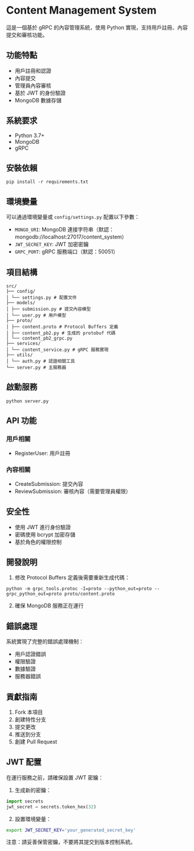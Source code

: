 # Content Management System

這是一個基於 gRPC 的內容管理系統，使用 Python 實現，支持用戶註冊、內容提交和審核功能。

## 功能特點

- 用戶註冊和認證
- 內容提交
- 管理員內容審核
- 基於 JWT 的身份驗證
- MongoDB 數據存儲

## 系統要求

- Python 3.7+
- MongoDB
- gRPC

## 安裝依賴 
```
pip install -r requirements.txt
```

## 環境變量

可以通過環境變量或 `config/settings.py` 配置以下參數：

- `MONGO_URI`: MongoDB 連接字符串（默認：mongodb://localhost:27017/content_system）
- `JWT_SECRET_KEY`: JWT 加密密鑰
- `GRPC_PORT`: gRPC 服務端口（默認：50051）

## 項目結構
```
src/
├── config/
│ └── settings.py # 配置文件
├── models/
│ ├── submission.py # 提交內容模型
│ └── user.py # 用戶模型
├── proto/
│ ├── content.proto # Protocol Buffers 定義
│ ├── content_pb2.py # 生成的 protobuf 代碼
│ └── content_pb2_grpc.py
├── services/
│ └── content_service.py # gRPC 服務實現
├── utils/
│ └── auth.py # 認證相關工具
└── server.py # 主服務器
```
## 啟動服務
```
python server.py
```

## API 功能

### 用戶相關
- RegisterUser: 用戶註冊

### 內容相關
- CreateSubmission: 提交內容
- ReviewSubmission: 審核內容（需要管理員權限）

## 安全性

- 使用 JWT 進行身份驗證
- 密碼使用 bcrypt 加密存儲
- 基於角色的權限控制

## 開發說明

1. 修改 Protocol Buffers 定義後需要重新生成代碼：
```
python -m grpc_tools.protoc -I=proto --python_out=proto --grpc_python_out=proto proto/content.proto
```

2. 確保 MongoDB 服務正在運行

## 錯誤處理

系統實現了完整的錯誤處理機制：
- 用戶認證錯誤
- 權限驗證
- 數據驗證
- 服務器錯誤

## 貢獻指南

1. Fork 本項目
2. 創建特性分支
3. 提交更改
4. 推送到分支
5. 創建 Pull Request

## JWT 配置

在運行服務之前，請確保設置 JWT 密鑰：

1. 生成新的密鑰：
```python
import secrets
jwt_secret = secrets.token_hex(32)
```

2. 設置環境變量：
```bash
export JWT_SECRET_KEY='your_generated_secret_key'
```

注意：請妥善保管密鑰，不要將其提交到版本控制系統。


